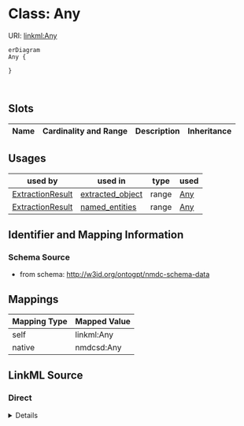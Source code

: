 

# Class: Any



URI: [linkml:Any](https://w3id.org/linkml/Any)



```mermaid
erDiagram
Any {

}



```



<!-- no inheritance hierarchy -->


## Slots

| Name | Cardinality and Range | Description | Inheritance |
| ---  | --- | --- | --- |





## Usages

| used by | used in | type | used |
| ---  | --- | --- | --- |
| [ExtractionResult](ExtractionResult.md) | [extracted_object](extracted_object.md) | range | [Any](Any.md) |
| [ExtractionResult](ExtractionResult.md) | [named_entities](named_entities.md) | range | [Any](Any.md) |






## Identifier and Mapping Information







### Schema Source


* from schema: http://w3id.org/ontogpt/nmdc-schema-data





## Mappings

| Mapping Type | Mapped Value |
| ---  | ---  |
| self | linkml:Any |
| native | nmdcsd:Any |





## LinkML Source

<!-- TODO: investigate https://stackoverflow.com/questions/37606292/how-to-create-tabbed-code-blocks-in-mkdocs-or-sphinx -->

### Direct

<details>
```yaml
name: Any
from_schema: http://w3id.org/ontogpt/nmdc-schema-data
class_uri: linkml:Any

```
</details>

### Induced

<details>
```yaml
name: Any
from_schema: http://w3id.org/ontogpt/nmdc-schema-data
class_uri: linkml:Any

```
</details>